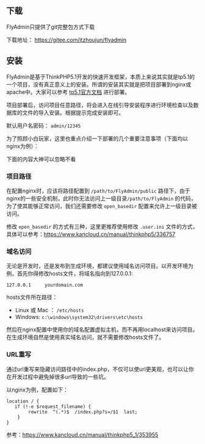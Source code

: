 ## 下载

FlyAdmin只提供了git完整包方式下载

下载地址： https://gitee.com/itzhoujun/flyadmin



## 安装

FlyAdmin是基于ThinkPHP5.1开发的快速开发框架，本质上来说其实就是tp5.1的一个项目，没有真正意义上的安装。所谓的安装其实就是把项目部署到nginx或apache中。大家可以参考 [tp5.1官方文档](https://www.kancloud.cn/manual/thinkphp5_1/353946) 进行部署。

项目部署后，访问项目任意路径，将会进入在线引导安装程序进行环境检查以及数据库的文件的导入安装。根据提示完成安装即可。

默认用户名密码： `admin/12345`

为了照顾小白玩家，这里也重点介绍一下部署的几个重要注意事项（下面均以nginx为例）：

下面的内容大神可以忽略不看

### 项目路径

在配置nginx时，应该将路径配置到 `/path/to/FlyAdmin/public` 路径下，由于nginx的一些安全机制，此时你无法访问上一级目录`/path/to/FlyAdmin` 的代码，为了使其能够正常访问，我们还需要修改 `open_basedir` 配置来允许上一级目录被访问。



修改 `open_basedir` 的方式有三种，这里更推荐使用修改 `.user.ini` 文件的方式，具体可以参考：https://www.kancloud.cn/manual/thinkphp5/336757



### 域名访问

无论是开发时，还是发布到生成环境，都建议使用域名访问项目。以开发环境为例，首先你得修改hosts文件，将域名指向到127.0.0.1:

```
127.0.0.1     yourdomain.com
```

hosts文件所在路径：

- Linux 或 Mac ： `/etc/hosts`
- Windows:         `c:\windows\system32\drivers\etc\hosts`



然后在nginx配置中使用你的域名配置虚拟主机，而不再用localhost来访问项目。在生成环境自然是使用真实域名访问，就不需要修改hosts文件了。



### URL重写

通过url重写来隐藏访问路径中的index.php，不仅可以使url更美观，也可以让你在开发过程中避免掉很多url导致的一些坑。



以nginx为例，配置如下：

```
location / { 
   if (!-e $request_filename) {
   		rewrite  ^(.*)$  /index.php?s=/$1  last;
    }
}
```

参考：https://www.kancloud.cn/manual/thinkphp5_1/353955



